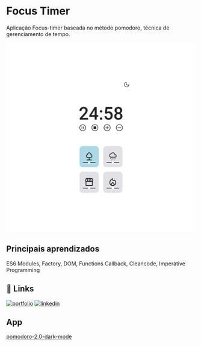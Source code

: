 # Focus Timer

Aplicação Focus-timer baseada no método pomodoro, técnica  de gerenciamento de tempo.

![App Screenshot](https://github.com/AlexJjunio/focus-timer/blob/main/github/lightmode-and-darkmode-gif.gif)

## Principais aprendizados
ES6 Modules,
Factory,
DOM,
Functions Callback, 
Cleancode,
Imperative Programming

## 🔗 Links
[![portfolio](https://img.shields.io/badge/my_portfolio-000?style=for-the-badge&logo=ko-fi&logoColor=white)](https://github.com/AlexJjunio/pomodoro-2.0-dark-mode)
[![linkedin](https://img.shields.io/badge/linkedin-0A66C2?style=for-the-badge&logo=linkedin&logoColor=white)](https://www.linkedin.com/in/alex-junio-3a6b00214/)

## App

[pomodoro-2.0-dark-mode](https://alexjjunio.github.io/focus-timer/)
